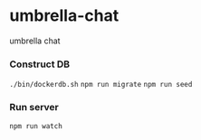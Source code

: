 # umbrella-chat
umbrella chat

### Construct DB
`./bin/dockerdb.sh`
`npm run migrate`
`npm run seed`

### Run server
`npm run watch`